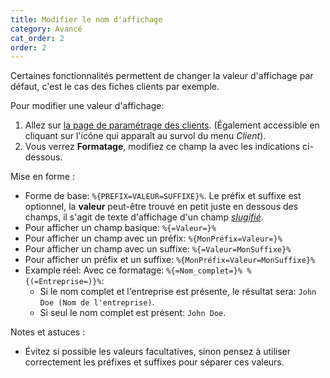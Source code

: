```yaml
---
title: Modifier le nom d'affichage
category: Avancé
cat_order: 2
order: 2
---
```


Certaines fonctionnalités permettent de changer la valeur d'affichage par défaut, c'est le cas des fiches clients par exemple.

Pour modifier une valeur d'affichage:

1. Allez sur [la page de paramétrage des clients](/customers/settings). (Également accessible en cliquant sur l'icône qui apparaît au survol du menu _Client_).
2. Vous verrez **Formatage**, modifiez ce champ la avec les indications ci-dessous.

Mise en forme :

- Forme de base: `%{PREFIX=VALEUR=SUFFIXE}%`. Le préfix et suffixe est optionnel, la **valeur** peut-être trouvé en petit juste en dessous des champs, il s'agit de texte d'affichage d'un champ [_slugifié_](https://en.wikipedia.org/wiki/Clean_URL#Slug).
- Pour afficher un champ basique: `%{=Valeur=}%`
- Pour afficher un champ avec un préfix: `%{MonPréfix=Valeur=}%`
- Pour afficher un champ avec un suffixe: `%{=Valeur=MonSuffixe}%`
- Pour afficher un préfix et un suffixe: `%{MonPréfix=Valeur=MonSuffixe}%`
- Example réel: Avec ce formatage: `%{=Nom_complet=}% %{(=Entreprise=)}%`:
  - Si le nom complet et l'entreprise est présente, le résultat sera: `John Doe (Nom de l'entreprise)`.
  - Si seul le nom complet est présent: `John Doe`.

Notes et astuces :

- Évitez si possible les valeurs facultatives, sinon pensez à utiliser correctement les préfixes et suffixes pour séparer ces valeurs.
